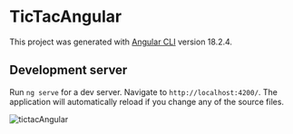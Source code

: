 # TicTacAngular

This project was generated with [Angular CLI](https://github.com/angular/angular-cli) version 18.2.4.

## Development server

Run `ng serve` for a dev server. Navigate to `http://localhost:4200/`. The application will automatically reload if you change any of the source files.


![tictacAngular](https://github.com/user-attachments/assets/ce3462d6-69b4-4f96-9e6e-434474f711dd)


